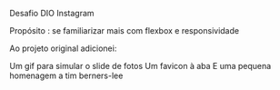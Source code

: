Desafio DIO Instagram

Propósito : se familiarizar mais com flexbox e responsividade

Ao projeto original adicionei:

Um gif para simular o slide de fotos
Um favicon à aba
E uma pequena homenagem a tim berners-lee
